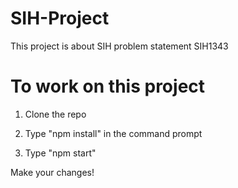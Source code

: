 # SIH-Project
This project is about SIH problem statement SIH1343

# To work on this project
1. Clone the repo

2. Type "npm install" in the command prompt

3. Type "npm start"

Make your changes!
